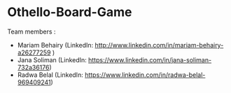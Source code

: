 # Othello-Board-Game



Team members :

* Mariam Behairy (LinkedIn: http://www.linkedin.com/in/mariam-behairy-a26277259 )
* Jana Soliman (LinkedIn: https://www.linkedin.com/in/jana-soliman-732a36176)
* Radwa Belal (LinkedIn: https://www.linkedin.com/in/radwa-belal-969409241)

